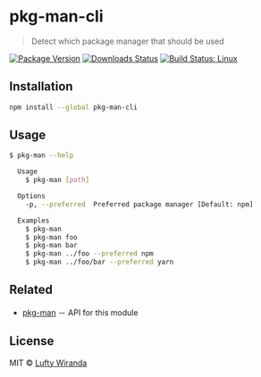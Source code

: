# pkg-man-cli

> Detect which package manager that should be used

[![Package Version](https://img.shields.io/npm/v/pkg-man-cli.svg?style=flat-square)](https://www.npmjs.com/package/pkg-man-cli)
[![Downloads Status](https://img.shields.io/npm/dm/pkg-man-cli.svg?style=flat-square)](https://npm-stat.com/charts.html?package=pkg-man-cli&from=2016-04-01)
[![Build Status: Linux](https://img.shields.io/travis/luftywiranda13/pkg-man-cli/master.svg?style=flat-square)](https://travis-ci.org/luftywiranda13/pkg-man-cli)

## Installation

```sh
npm install --global pkg-man-cli
```

## Usage

```sh
$ pkg-man --help

  Usage
    $ pkg-man [path]

  Options
    -p, --preferred  Preferred package manager [Default: npm]

  Examples
    $ pkg-man
    $ pkg-man foo
    $ pkg-man bar
    $ pkg-man ../foo --preferred npm
    $ pkg-man ../foo/bar --preferred yarn
```

## Related

* [pkg-man](https://github.com/luftywiranda13/pkg-man) － API for this module

## License

MIT &copy; [Lufty Wiranda](https://www.luftywiranda.com)
